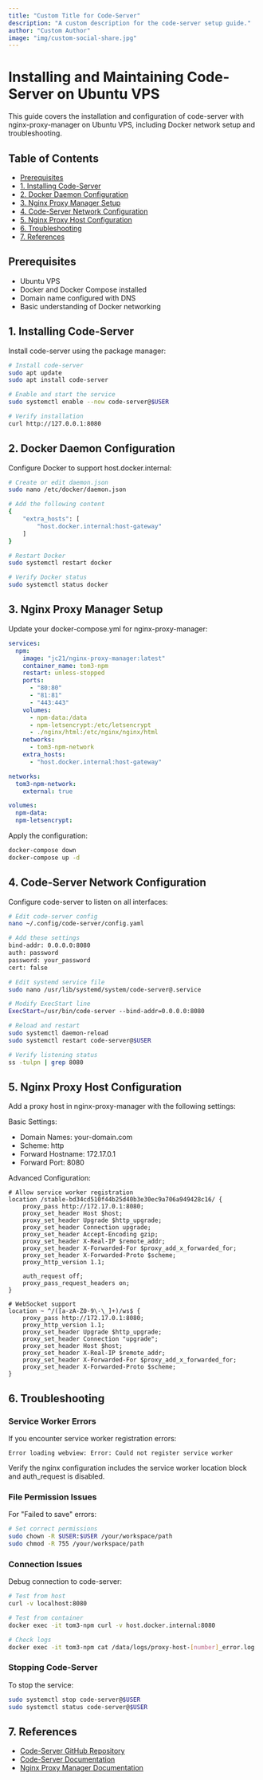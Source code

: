 ```yaml
---
title: "Custom Title for Code-Server"
description: "A custom description for the code-server setup guide."
author: "Custom Author"
image: "img/custom-social-share.jpg"
---
```


# Installing and Maintaining Code-Server on Ubuntu VPS

This guide covers the installation and configuration of code-server with nginx-proxy-manager on Ubuntu VPS, including Docker network setup and troubleshooting.

## Table of Contents

- [Prerequisites](#prerequisites)
- [1. Installing Code-Server](#1.%20Installing%20Code-server)
- [2. Docker Daemon Configuration](#2-docker-daemon-configuration)
- [3. Nginx Proxy Manager Setup](#3-nginx-proxy-manager-setup)
- [4. Code-Server Network Configuration](#4-code-server-network-configuration)
- [5. Nginx Proxy Host Configuration](#5-nginx-proxy-host-configuration)
- [6. Troubleshooting](#6-troubleshooting)
- [7. References](#7-references)

## Prerequisites

- Ubuntu VPS
- Docker and Docker Compose installed
- Domain name configured with DNS
- Basic understanding of Docker networking

## 1. Installing Code-Server

Install code-server using the package manager:

```bash
# Install code-server
sudo apt update
sudo apt install code-server

# Enable and start the service
sudo systemctl enable --now code-server@$USER

# Verify installation
curl http://127.0.0.1:8080
```

## 2. Docker Daemon Configuration

Configure Docker to support host.docker.internal:

```bash
# Create or edit daemon.json
sudo nano /etc/docker/daemon.json

# Add the following content
{
    "extra_hosts": [
        "host.docker.internal:host-gateway"
    ]
}

# Restart Docker
sudo systemctl restart docker

# Verify Docker status
sudo systemctl status docker
```

## 3. Nginx Proxy Manager Setup

Update your docker-compose.yml for nginx-proxy-manager:

```yaml
services:
  npm:
    image: "jc21/nginx-proxy-manager:latest"
    container_name: tom3-npm
    restart: unless-stopped
    ports:
      - "80:80"
      - "81:81"
      - "443:443"
    volumes:
      - npm-data:/data
      - npm-letsencrypt:/etc/letsencrypt
      - ./nginx/html:/etc/nginx/nginx/html
    networks:
      - tom3-npm-network
    extra_hosts:
      - "host.docker.internal:host-gateway"

networks:
  tom3-npm-network:
    external: true

volumes:
  npm-data:
  npm-letsencrypt:
```

Apply the configuration:

```bash
docker-compose down
docker-compose up -d
```

## 4. Code-Server Network Configuration

Configure code-server to listen on all interfaces:

```bash
# Edit code-server config
nano ~/.config/code-server/config.yaml

# Add these settings
bind-addr: 0.0.0.0:8080
auth: password
password: your_password
cert: false

# Edit systemd service file
sudo nano /usr/lib/systemd/system/code-server@.service

# Modify ExecStart line
ExecStart=/usr/bin/code-server --bind-addr=0.0.0.0:8080

# Reload and restart
sudo systemctl daemon-reload
sudo systemctl restart code-server@$USER

# Verify listening status
ss -tulpn | grep 8080
```

## 5. Nginx Proxy Host Configuration

Add a proxy host in nginx-proxy-manager with the following settings:

Basic Settings:

- Domain Names: your-domain.com
- Scheme: http
- Forward Hostname: 172.17.0.1
- Forward Port: 8080

Advanced Configuration:

```nginx
# Allow service worker registration
location /stable-bd34cd510f44b25d40b3e30ec9a706a949428c16/ {
    proxy_pass http://172.17.0.1:8080;
    proxy_set_header Host $host;
    proxy_set_header Upgrade $http_upgrade;
    proxy_set_header Connection upgrade;
    proxy_set_header Accept-Encoding gzip;
    proxy_set_header X-Real-IP $remote_addr;
    proxy_set_header X-Forwarded-For $proxy_add_x_forwarded_for;
    proxy_set_header X-Forwarded-Proto $scheme;
    proxy_http_version 1.1;

    auth_request off;
    proxy_pass_request_headers on;
}

# WebSocket support
location ~ ^/([a-zA-Z0-9\-\_]+)/ws$ {
    proxy_pass http://172.17.0.1:8080;
    proxy_http_version 1.1;
    proxy_set_header Upgrade $http_upgrade;
    proxy_set_header Connection "upgrade";
    proxy_set_header Host $host;
    proxy_set_header X-Real-IP $remote_addr;
    proxy_set_header X-Forwarded-For $proxy_add_x_forwarded_for;
    proxy_set_header X-Forwarded-Proto $scheme;
}
```

## 6. Troubleshooting

### Service Worker Errors

If you encounter service worker registration errors:

```
Error loading webview: Error: Could not register service worker
```

Verify the nginx configuration includes the service worker location block and auth_request is disabled.

### File Permission Issues

For "Failed to save" errors:

```bash
# Set correct permissions
sudo chown -R $USER:$USER /your/workspace/path
sudo chmod -R 755 /your/workspace/path
```

### Connection Issues

Debug connection to code-server:

```bash
# Test from host
curl -v localhost:8080

# Test from container
docker exec -it tom3-npm curl -v host.docker.internal:8080

# Check logs
docker exec -it tom3-npm cat /data/logs/proxy-host-[number]_error.log
```

### Stopping Code-Server

To stop the service:

```bash
sudo systemctl stop code-server@$USER
sudo systemctl status code-server@$USER
```

## 7. References

- [Code-Server GitHub Repository](https://github.com/coder/code-server)
- [Code-Server Documentation](https://coder.com/docs/code-server/latest)
- [Nginx Proxy Manager Documentation](https://nginxproxymanager.com/)
